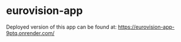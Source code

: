 # eurovision-app

Deployed version of this app can be found at: https://eurovision-app-9ptq.onrender.com/
